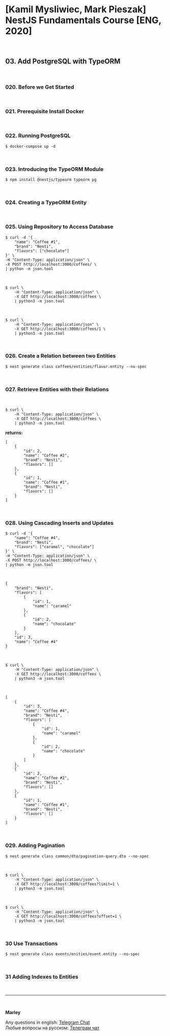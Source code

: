 # [Kamil Mysliwiec, Mark Pieszak] NestJS Fundamentals Course [ENG, 2020]

<br/>

## 03. Add PostgreSQL with TypeORM

<br/>

### 020. Before we Get Started

<br/>

### 021. Prerequisite Install Docker

<br/>

### 022. Running PostgreSQL

    $ docker-compose up -d

<br/>

### 023. Introducing the TypeORM Module

    $ npm install @nestjs/typeorm typeorm pg

<br/>

### 024. Creating a TypeORM Entity

<br/>

### 025. Using Repository to Access Database

```
$ curl -d '{
    "name": "Coffee #1",
    "brand": "Nesti",
    "flavors": ["chocolate"]
}' \
-H "Content-Type: application/json" \
-X POST http://localhost:3000/coffees/ \
| python -m json.tool
```

<br/>

```
$ curl \
    -H "Content-Type: application/json" \
    -X GET http://localhost:3000/coffees \
    | python3 -m json.tool
```

<br/>

```
$ curl \
    -H "Content-Type: application/json" \
    -X GET http://localhost:3000/coffees/1 \
    | python3 -m json.tool
```

<br/>

### 026. Create a Relation between two Entities

    $ nest generate class coffees/entities/flavor.entity --no-spec

<br/>

### 027. Retrieve Entities with their Relations

<br/>

```
$ curl \
    -H "Content-Type: application/json" \
    -X GET http://localhost:3000/coffees \
    | python3 -m json.tool
```

**returns:**

```
[
    {
        "id": 2,
        "name": "Coffee #2",
        "brand": "Nesti",
        "flavors": []
    },
    {
        "id": 1,
        "name": "Coffee #1",
        "brand": "Nesti",
        "flavors": []
    }
]

```

<br/>

### 028. Using Cascading Inserts and Updates

```
$ curl -d '{
    "name": "Coffee #4",
    "brand": "Nesti",
    "flavors": ["caramel", "chocolate"]
}' \
-H "Content-Type: application/json" \
-X POST http://localhost:3000/coffees/ \
| python -m json.tool
```

<br/>

```
{
    "brand": "Nesti",
    "flavors": [
        {
            "id": 1,
            "name": "caramel"
        },
        {
            "id": 2,
            "name": "chocolate"
        }
    ],
    "id": 3,
    "name": "Coffee #4"
}
```

<br/>

```
$ curl \
    -H "Content-Type: application/json" \
    -X GET http://localhost:3000/coffees \
    | python3 -m json.tool
```

<br/>

```
[
    {
        "id": 3,
        "name": "Coffee #4",
        "brand": "Nesti",
        "flavors": [
            {
                "id": 1,
                "name": "caramel"
            },
            {
                "id": 2,
                "name": "chocolate"
            }
        ]
    },
    {
        "id": 2,
        "name": "Coffee #2",
        "brand": "Nesti",
        "flavors": []
    },
    {
        "id": 1,
        "name": "Coffee #1",
        "brand": "Nesti",
        "flavors": []
    }
]

```

<br/>

### 029. Adding Pagination

    $ nest generate class common/dto/pagination-query.dto --no-spec

<br/>

```
$ curl \
    -H "Content-Type: application/json" \
    -X GET http://localhost:3000/coffees?limit=1 \
    | python3 -m json.tool
```

<br/>

```
$ curl \
    -H "Content-Type: application/json" \
    -X GET http://localhost:3000/coffees?offset=1 \
    | python3 -m json.tool
```

<br/>

### 30 Use Transactions

    $ nest generate class events/enities/event.entity --no-spec

<br/>

### 31 Adding Indexes to Entities

<br/>

---

<br/>

**Marley**

Any questions in english: <a href="https://jsdev.org/chat/">Telegram Chat</a>  
Любые вопросы на русском: <a href="https://jsdev.ru/chat/">Телеграм чат</a>
